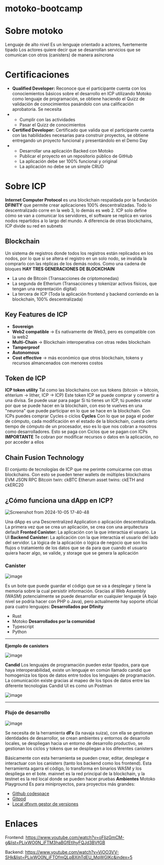# motoko-bootcamp # 
# Sobre motoko #
Lenguaje de alto nivel
Es un lenguaje orientado a actores, fuertemente tipado
Los actores quiere decir que se desarrollan servicios que se comunican con otros (canisters) de manera asíncrona
# Certificaciones #
* **Qualified Developer:** Reconoce que el participante cuenta con los conociemientos básicos sobre el desarrollo en ICP utilizando Motoko como lenguaje de programación, se obtiene haciendo el Quizz de validación de conocimientos pasándolo con una calificación aprobatoria. Se necesita
* * Cumplir con las actividades
  * Pasar el Quizz de conocimientos
* **Certified Developer:** Certificado que valida que el participante cuenta con las habilidades necesarias para construir proyectos, se obtiene entregando un proyecto funcional y presentándolo en el Demo Day
* * Desarrollar una aplicación Backed con Motoko
  * Publicar el proyecto en un repositorio público de GitHub
  * La aplicación debe ser 100% funcional y original
  * La aplicación no debe se un simple CRUD
# Sobre ICP #
**Internet Computer Protocol** es una blockchain respaldada por la fundación **DFINITY** que permite crear aplicaciones 100% descentralizadas. Todo lo descentralizado corre en la web 3, lo demás es web 2.
ICP solo define cómo se van a comunicar los servidores, el software se replica en varios nodos repartidos a lo largo del mundo.
A diferencia de otras blockchains, ICP divide su red en subnets
## Blockchain ##
Un sistema de registros donde todos los registros están replicados en los nodos, por lo que si se altera el registro en un solo nodo, se invalida la comprarlo con las réplicas de los demás nodos. Como una cadena de bloques
**HAY TRES GENERACIONES DE BLOCKCHAIN**
* La uno de Bitcoin (Transacciones de criptomonedas)
* La segunda de Etherium (Transacciones y tokenizar activos físicos, que tengan una reprentación dígital)
* La tercera de ICP (Toda la aplicación frontend y backend corriendo en la blockchain, 100% descentralizada)
## Key Features de ICP ##
* **Sovereign**
* **Web2 compatible** -> Es nativamente de Web3, pero es compatible con la web2
* **Multi-Chain** -> Blockchain interoperativa con otras redes blockchain
* **Tamperproof**
* **Autonomous**
* **Cost effective** -> más económico que otros blockchain, tokens y recursos almancenados con menores costos

## Token de ICP ##
**ICP token utility**
Tal como las blockchains con sus tokens (bitcoin -> bitcoin, ehterium -> lither, ICP -> ICP)
Este token ICP se puede comprar y convertir a una divisa. Se puede usar para pagar
Si tú tienes un ICP, tú puedes votar por que se puede hacer en la blockchain, con eso te vuelves en una "neurona" que puede participar en lo que se hace en la blockchain.
Con ICPs puedes comprar Cycles o cíclos
**Cycles**
Con lo que se paga el poder de cómputo, cada modificación en el estado de la blockchain, cuesta cierto tiempo de cómputo de un procesador, eso es lo que nos cobran a nosotros como desarrolladores. Esto se paga con Ciclos que se pagan con ICPs
**IMPORTANTE**
Te cobran por modificar recursos o datos en la aplicación, no por acceder a ellos

## Chain Fusion Technology ##
El conjunto de tecnologías de ICP que me perimte comuicarme con otras blockchains. Con esto se pueden tener wallets de múltiples blockchains EVM JSON RPC
Bitcoin twin: ckBTC
Etherum asset twins: ckETH and ckERC20

## ¿Cómo funciona una dApp en ICP? ##

![Screenshot from 2024-10-05 17-40-48](https://github.com/user-attachments/assets/591d8370-2850-464e-bf72-92c9eb5c22b5)

Una dApp es una Descrentralized Application o aplicación descentralizada. La primera vez que se crea un aplicación, se crea con una arquitectura default
**Fronted Canister:** La aplicación con la que interactúa el usuario. La UI
**Backend Canister:** La aplicación con la que interactúa el usuario del lado del servidor. La lógica de la aplicación o lógica de negocio que son los flujos o tratamiento de los datos que se da para que cuando el usuario quiera hacer algo, se valide, y storage que se genera la aplicación

### Canister ###

![image](https://github.com/user-attachments/assets/d40c7840-3cc6-4ad3-bfbf-760a822e1cba)

Es un bote que puede guardar el código que se va a desplegar y tiene la memoria sobre la cual persistir información. Gracias al Web Assembly (WASM) potencialmente se puede desarrollar en cualquier lenguaje (A bajo nivel se podría hacer con PHP o Java), pero actualmente hay soporte oficial para cuatro lenguajes:
**Desarrollados por Dfinity**
* Rust
* Motoko
**Desarrollados por la comunidad**
* Typescript
* Python
<hr>

**Ejemplo de canisters**

![image](https://github.com/user-attachments/assets/1d5d5b9c-bd30-495f-9309-7ba94d74570c)

**Candid**
Los lenguajes de programación pueden estar tipados, para que haya interoperabilidad, existe un lenguaje en común llamado candid que homogeniza los tipos de datos entre todos los lenguajes de programación.
La comunicación existe gracias al mapeo de los tipos de datos entre las diferente tecnologias
Candid UI es como un Postman

![image](https://github.com/user-attachments/assets/e7b0526b-b1e2-4129-a228-2ccccca8e62b)

<hr>

### Flujo de desarrollo ###

![image](https://github.com/user-attachments/assets/b516cb1b-3d6c-4b25-9538-b61dd1720ff1)

Se necesita de la herramienta **dFx** (la navaja suiza), con ella se gestionan identidades de desarrollor, se crean ambientes y entornos de desarrollo locales, se despliegan hacia un entorno de desarrollo productivo, se gestionan los ciclos y tokens que se despliegan a los diferentes canisters

Básicamente con esta herramienta se pueden crear, editar, desplegar e interactuar con los canisters (tanto los backend como los frontend). Esta herramienta agarra el código, lo transforma en binarios WASM y los despliega en el bote.
mainnet es la red principal de la blockchain, y la testnet es la red local donde se pueden hacer pruebas
**Ambientes**
<a src="https://m7sm4-2iaaa-aaaab-qabra-cai.raw.ic0.app/
">Motoko Playground</a>
Es para miniproyectos, para proyectos más grandes:

- [Github codespace](https://github.com/codespaces)
- [Gitpod](https://www.gitpod.io/)
- [Local dfxvm gestor de versiones](https://internetcomputer.org/docs/current/developer-docs/getting-started/install/)

# Enlaces #
Frontend:
https://www.youtube.com/watch?v=oFljzGmCM-g&list=PLixWO0N_iFTM3haBGfEtIhyFQJd3BVfGB

Backend:
https://www.youtube.com/watch?v=VjOO3VV-SHk&list=PLixWO0N_iFTOfmQLpBXihTdEU_MqWGIKc&index=5
